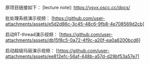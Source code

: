 原项目链接如下：
[lecture note]: https://ysyx.oscc.cc/docs/

批处理系统演示视频：
[https://github.com/user-attachments/assets/e5d2d86c-3c45-48c6-9fb8-4e708569d2cb]

启动RT-thread演示视频：
[https://github.com/user-attachments/assets/db15f8c5-0a72-4f9c-a20f-ea0a6200bcd6]


启动超级玛丽演示视频：
[https://github.com/user-attachments/assets/ee812efc-56af-448b-a57d-d29bf53a57e7]
